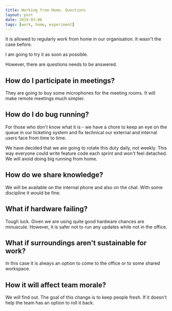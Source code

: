 ```yaml
---
title: Working from Home, Questions
layout: post
date: 2019-03-06
tags: [work, home, experiment]
---
```


It is allowed to regularly work from home in our organisation.
It wasn't the case before.

I am going to try it as soon as possible.

However, there are questions needs to be answered.

## How do I participate in meetings?
They are going to buy some microphones for the meeting rooms. It will make remote meetings much simpler. 

## How do I do bug running?
For those who don't know what it is - we have a chore to keep an eye on the queue in our ticketing system and fix technical our external and internal users face from time to time. 

We have decided that we are going to rotate this duty daily, not weekly. This way everyone could write feature code each sprint and won't feel detached. We will avoid doing big running from home. 
 
## How do we share knowledge?
We will be available on the internal phone and also on the chat. With some discipline it would be fine. 

## What if hardware failing?
Tough luck. Given we are using quite good hardware chances are minuscule. However, it is safer not to run any updates while not in the office. 

## What if surroundings aren't sustainable for work?
In this case it is always an option to come to the office or to some shared workspace. 

## How it will affect team morale?
We will find out. The goal of this change is to keep people fresh. If it doesn't help the team has an option to roll it back. 
